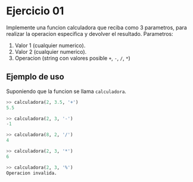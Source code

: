 # Ejercicio 01

Implemente una funcion calculadora que reciba como 3 parametros, para realizar la operacion especifica y devolver el resultado. Parametros:

1. Valor 1 (cualquier numerico).
2. Valor 2 (cualquier numerico).
3. Operacion (string con valores posible `+`, `-`, `/`, `*`)

## Ejemplo de uso

Suponiendo que la funcion se llama `calculadora`.

```python
>> calculadora(2, 3.5, '+')
5.5
```

```python
>> calculadora(2, 3, '-')
-1
```

```python
>> calculadora(8, 2, '/')
4
```

```python
>> calculadora(2, 3, '*')
6
```

```python
>> calculadora(2, 3, '%')
Operacion invalida.
```
